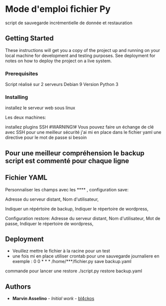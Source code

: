 

# Mode d'emploi fichier Py

script de sauvegarde incrémentielle de donnée et restauration

## Getting Started

These instructions will get you a copy of the project up and running on your local machine for development and testing purposes. See deployment for notes on how to deploy the project on a live system.

### Prerequisites

Script réalisé sur 2 serveurs Debian 9
Version Python 3

### Installing

installez le serveur web sous linux

Les deux machines:

installez plugins SSH
#WARNING!#
Vous pouvez faire un échange de clé avec SSH pour une meilleur sécurité 
j'ai mi en place dans le fichier yaml une directive pour le mot de passe si besoin

## Pour une meilleur compréhension le backup script est commenté pour chaque ligne 

## Fichier YAML
Personnaliser les champs avec les **** ,
configuration save:

Adresse du serveur distant,
Nom d'utilisateur,

Indiquer un répértoire de backup,
Indiquer le répertoire de wordpress,

Configuration restore:
Adresse du serveur distant,
Nom d'utilisateur,
Mot de passe,
Indiquer le répertoire de wordpress,

## Deployment

- Veuillez mettre le fichier à la racine pour un test
- une fois mi en place utiliser crontab pour une sauvegarde journaliere 
en exemple : 0 0 * * * /home/***/fichier.py save backup.yaml

commande pour lancer une restore
./script.py restore backup.yaml

## Authors

* **Marvin Asselino** - *Initial work* - [bl4ckos](https://github.com/bl4ckos)
